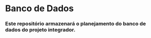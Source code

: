 # Banco de Dados

### Este repositório armazenará o planejamento do banco de dados do projeto integrador.
